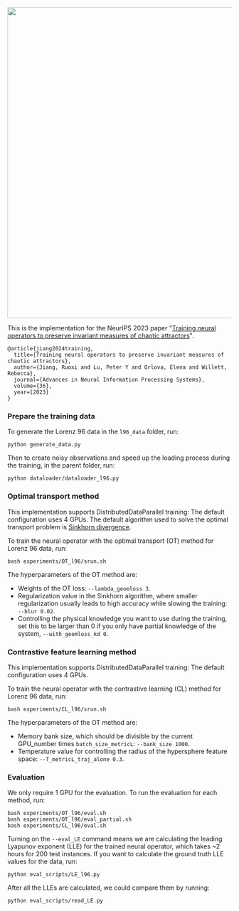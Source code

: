 <p align="center">
  <img src="https://github.com/roxie62/neural_operators_for_chaos/blob/main/presentations/diagram_emulator.png" width="700">
</p>

This is the implementation for the NeurIPS 2023 paper "[Training neural operators to preserve invariant measures of chaotic attractors](https://openreview.net/pdf?id=8xx0pyMOW1)".

```
@article{jiang2024training,
  title={Training neural operators to preserve invariant measures of chaotic attractors},
  author={Jiang, Ruoxi and Lu, Peter Y and Orlova, Elena and Willett, Rebecca},
  journal={Advances in Neural Information Processing Systems},
  volume={36},
  year={2023}
}
```

### Prepare the training data
To generate the Lorenz 96 data in the `l96_data` folder, run:
```
python generate_data.py
```
Then to create noisy observations and speed up the loading process during the training, in the parent folder, run:
```
python dataloader/dataloader_l96.py
```


### Optimal transport method
This implementation supports DistributedDataParallel training: The default configuration uses 4 GPUs.
The default algorithm used to solve the optimal transport problem is [Sinkhorn divergence](https://www.kernel-operations.io/geomloss/).

To train the neural operator with the optimal transport (OT) method for Lorenz 96 data, run:
```
bash experiments/OT_l96/srun.sh
```
The hyperparameters of the OT method are:
- Weights of the OT loss: `--lambda_geomloss 3`.
- Regularization value in the Sinkhorn algorithm, where smaller regularization usually leads to high accuracy while slowing the training: `--blur 0.02`.
- Controlling the physical knowledge you want to use during the training, set this to be larger than 0 if you only have partial knowledge of the system, `--with_geomloss_kd 0`.


### Contrastive feature learning method
This implementation supports DistributedDataParallel training: The default configuration uses 4 GPUs.

To train the neural operator with the contrastive learning (CL) method for Lorenz 96 data, run:
```
bash experiments/CL_l96/srun.sh
```
The hyperparameters of the OT method are:
- Memory bank size, which should be divisible by the current GPU_number times `batch_size_metricL`: `--bank_size 1000`.
- Temperature value for controlling the radius of the hypersphere feature space: `--T_metricL_traj_alone 0.3`.


### Evaluation
We only require 1 GPU for the evaluation. To run the evaluation for each method, run:
```
bash experiments/OT_l96/eval.sh
bash experiments/OT_l96/eval_partial.sh
bash experiments/CL_l96/eval.sh
```
Turning on the `--eval_LE` command means we are calculating the leading Lyapunov exponent (LLE) for the trained neural operator, which takes ~2 hours for 200 test instances.
If you want to calculate the ground truth LLE values for the data, run:
```
python eval_scripts/LE_l96.py
```
After all the LLEs are calculated, we could compare them by running:
```
python eval_scripts/read_LE.py
```
